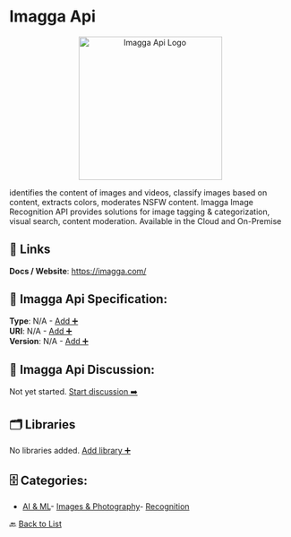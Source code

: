 # Imagga Api
<p align="center">
    <img width="256" src="https://raw.githubusercontent.com/apis-list/apis-list/main/apis/imagga-api/logo_256x256.png" alt="Imagga Api Logo"/>
</p>
identifies the content of images and videos, classify images based on content, extracts colors, moderates NSFW content. Imagga Image Recognition API provides solutions for image tagging & categorization, visual search, content moderation. Available in the Cloud and On-Premise

##  🔗 Links
**Docs / Website**: https://imagga.com/

## 🧬 Imagga Api Specification:
**Type**: N/A - [Add ➕](https://github.com/apis-list/apis-list/edit/main/apis.yaml#L10073)  
**URI**: N/A - [Add ➕](https://github.com/apis-list/apis-list/edit/main/apis.yaml#L10073)  
**Version**: N/A - [Add ➕](https://github.com/apis-list/apis-list/edit/main/apis.yaml#L10073)

## 💬 Imagga Api Discussion:
Not yet started. [Start discussion ➡️](https://github.com/apis-list/apis-list/discussions/new)

## 🗂️ Libraries

No libraries added. [Add library ➕](https://github.com/apis-list/apis-list/edit/main/apis.yaml#L10073)    


## 🗄️ Categories:
- [AI & ML](https://github.com/apis-list/apis-list#ai--ml-)- [Images & Photography](https://github.com/apis-list/apis-list#images--photography-)- [Recognition](https://github.com/apis-list/apis-list#recognition-)

🔙  [Back to List](https://github.com/apis-list/apis-list)

